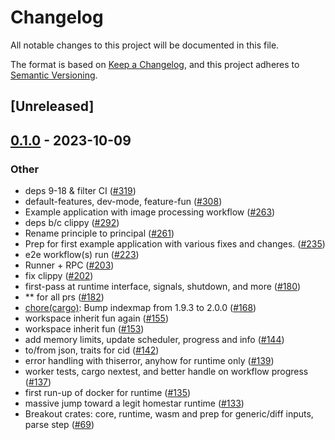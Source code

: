 # Changelog
All notable changes to this project will be documented in this file.

The format is based on [Keep a Changelog](https://keepachangelog.com/en/1.0.0/),
and this project adheres to [Semantic Versioning](https://semver.org/spec/v2.0.0.html).

## [Unreleased]

## [0.1.0](https://github.com/ipvm-wg/homestar/releases/tag/homestar-core-v0.1.0) - 2023-10-09

### Other
- deps 9-18 & filter CI ([#319](https://github.com/ipvm-wg/homestar/pull/319))
- default-features, dev-mode, feature-fun ([#308](https://github.com/ipvm-wg/homestar/pull/308))
- Example application with image processing workflow ([#263](https://github.com/ipvm-wg/homestar/pull/263))
- deps b/c clippy ([#292](https://github.com/ipvm-wg/homestar/pull/292))
- Rename principle to principal ([#261](https://github.com/ipvm-wg/homestar/pull/261))
- Prep for first example application with various fixes and changes. ([#235](https://github.com/ipvm-wg/homestar/pull/235))
- e2e workflow(s) run ([#223](https://github.com/ipvm-wg/homestar/pull/223))
- Runner + RPC ([#203](https://github.com/ipvm-wg/homestar/pull/203))
- fix clippy ([#202](https://github.com/ipvm-wg/homestar/pull/202))
- first-pass at runtime interface, signals, shutdown, and more ([#180](https://github.com/ipvm-wg/homestar/pull/180))
- ** for all prs ([#182](https://github.com/ipvm-wg/homestar/pull/182))
- [chore(cargo)](deps): Bump indexmap from 1.9.3 to 2.0.0 ([#168](https://github.com/ipvm-wg/homestar/pull/168))
- workspace inherit fun again ([#155](https://github.com/ipvm-wg/homestar/pull/155))
- workspace inherit fun ([#153](https://github.com/ipvm-wg/homestar/pull/153))
- add memory limits, update scheduler, progress and info ([#144](https://github.com/ipvm-wg/homestar/pull/144))
- to/from json, traits for cid ([#142](https://github.com/ipvm-wg/homestar/pull/142))
- error handling with thiserror, anyhow for runtime only ([#139](https://github.com/ipvm-wg/homestar/pull/139))
- worker tests, cargo nextest, and better handle on workflow progress ([#137](https://github.com/ipvm-wg/homestar/pull/137))
- first run-up of docker for runtime ([#135](https://github.com/ipvm-wg/homestar/pull/135))
- massive jump toward a legit homestar runtime ([#133](https://github.com/ipvm-wg/homestar/pull/133))
- Breakout crates: core, runtime, wasm and prep for generic/diff inputs, parse step ([#69](https://github.com/ipvm-wg/homestar/pull/69))
